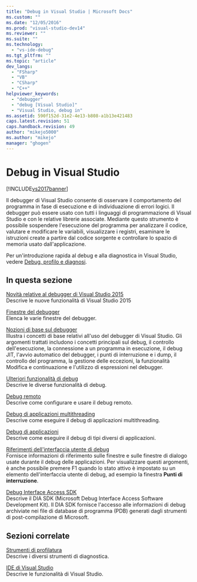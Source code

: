```yaml
---
title: "Debug in Visual Studio | Microsoft Docs"
ms.custom: ""
ms.date: "12/05/2016"
ms.prod: "visual-studio-dev14"
ms.reviewer: ""
ms.suite: ""
ms.technology: 
  - "vs-ide-debug"
ms.tgt_pltfrm: ""
ms.topic: "article"
dev_langs: 
  - "FSharp"
  - "VB"
  - "CSharp"
  - "C++"
helpviewer_keywords: 
  - "debugger"
  - "debug [Visual Studio]"
  - "Visual Studio, debug in"
ms.assetid: 590f152d-31e2-4e13-b808-a1b13e421483
caps.latest.revision: 51
caps.handback.revision: 49
author: "mikejo5000"
ms.author: "mikejo"
manager: "ghogen"
---
```

# Debug in Visual Studio
[!INCLUDE[vs2017banner](../code-quality/includes/vs2017banner.md)]

Il debugger di Visual Studio consente di osservare il comportamento del programma in fase di esecuzione e di  individuazione di errori logici. Il debugger può essere usato con tutti i linguaggi di programmazione di Visual Studio e con le relative librerie associate. Mediante questo strumento è possibile sospendere l'esecuzione del programma per analizzare il codice, valutare e modificare le variabili, visualizzare i registri, esaminare le istruzioni create a partire dal codice sorgente e controllare lo spazio di memoria usato dall'applicazione.  
  
 Per un'introduzione rapida al debug e alla diagnostica in Visual Studio, vedere [Debug, profilo e diagnosi](https://www.visualstudio.com/features/debugging-and-diagnostics-vs).  
  
## In questa sezione  
 [Novità relative al debugger di Visual Studio 2015](../debugger/what’s-new-for-the-debugger-in-visual-studio-2015.md)  
 Descrive le nuove funzionalità di Visual Studio 2015  
  
 [Finestre del debugger](../debugger/debugger-windows.md)  
 Elenca le varie finestre del debugger.  
  
 [Nozioni di base sul debugger](../debugger/debugger-basics.md)  
 Illustra i concetti di base relativi all'uso del debugger di Visual Studio. Gli argomenti trattati includono i concetti principali sul debug, il controllo dell'esecuzione, la connessione a un programma in esecuzione, il debug JIT, l'avvio automatico del debugger, i punti di interruzione e i dump, il controllo del programma, la gestione delle eccezioni, la funzionalità Modifica e continuazione e l'utilizzo di espressioni nel debugger.  
  
 [Ulteriori funzionalità di debug](../debugger/more-debugging-features.md)  
 Descrive le diverse funzionalità di debug.  
  
 [Debug remoto](../debugger/remote-debugging.md)  
 Descrive come configurare e usare il debug remoto.  
  
 [Debug di applicazioni multithreading](../debugger/debug-multithreaded-applications-in-visual-studio.md)  
 Descrive come eseguire il debug di applicazioni multithreading.  
  
 [Debug di applicazioni ](../debugger/debugging-applications.md)  
 Descrive come eseguire il debug di tipi diversi di applicazioni.  
  
 [Riferimenti dell'interfaccia utente di debug](../debugger/debugging-user-interface-reference.md)  
 Fornisce informazioni di riferimento sulle finestre e sulle finestre di dialogo usate durante il debug delle applicazioni. Per visualizzare questi argomenti, è anche possibile premere F1 quando lo stato attivo è impostato su un elemento dell'interfaccia utente di debug, ad esempio la finestra **Punti di interruzione**.  
  
 [Debug Interface Access SDK](../debugger/debug-interface-access/debug-interface-access-sdk.md)  
 Descrive il DIA SDK \(Microsoft Debug Interface Access Software Development Kit\). Il DIA SDK fornisce l'accesso alle informazioni di debug archiviate nei file di database di programma \(PDB\) generati dagli strumenti di post\-compilazione di Microsoft.  
  
## Sezioni correlate  
 [Strumenti di profilatura](../profiling/profiling-tools.md)  
 Descrive i diversi strumenti di diagnostica.  
  
 [IDE di Visual Studio](../ide/visual-studio-ide.md)  
 Descrive le funzionalità di Visual Studio.
